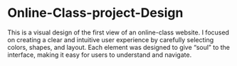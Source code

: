 # Online-Class-project-Design
This is a visual design of the first view of an online-class website. I focused on creating a clear and intuitive user experience by carefully selecting colors, shapes, and layout. Each element was designed to give “soul” to the interface, making it easy for users to understand and navigate.
